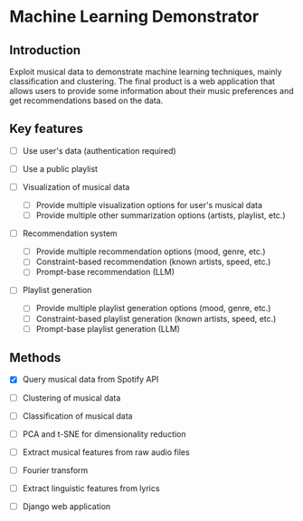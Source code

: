 # Machine Learning Demonstrator

## Introduction

Exploit musical data to demonstrate machine learning techniques, mainly classification and clustering.
The final product is a web application that allows users to provide some information about their music preferences and get recommendations based on the data.

## Key features

- [ ] Use user's data (authentication required)
- [ ] Use a public playlist

- [ ] Visualization of musical data
  - [ ] Provide multiple visualization options for user's musical data
  - [ ] Provide multiple other summarization options (artists, playlist, etc.)
- [ ] Recommendation system
  - [ ] Provide multiple recommendation options (mood, genre, etc.)
  - [ ] Constraint-based recommendation (known artists, speed, etc.)
  - [ ] Prompt-base recommendation (LLM)
- [ ] Playlist generation
  - [ ] Provide multiple playlist generation options (mood, genre, etc.)
  - [ ] Constraint-based playlist generation (known artists, speed, etc.)
  - [ ] Prompt-base playlist generation (LLM)

## Methods

- [x] Query musical data from Spotify API
- [ ] Clustering of musical data
- [ ] Classification of musical data
- [ ] PCA and t-SNE for dimensionality reduction

- [ ] Extract musical features from raw audio files
- [ ] Fourier transform

- [ ] Extract linguistic features from lyrics

- [ ] Django web application

